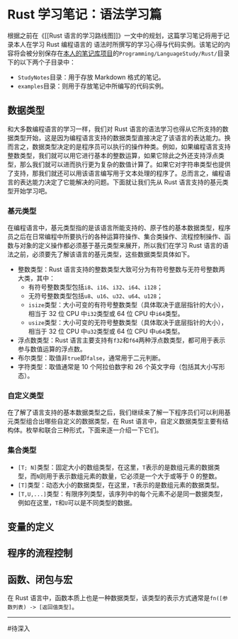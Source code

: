 # Rust 学习笔记：语法学习篇

根据之前在《[[Rust 语言的学习路线图]]》一文中的规划，这篇学习笔记将用于记录本人在学习 Rust 编程语言的   语法时所撰写的学习心得与代码实例。该笔记的内容将会被分别保存在[本人的笔记库项目](https://github.com/owlman/study_note)的`Programming/LanguageStudy/Rust/`目录下的以下两个子目录中：

- `StudyNotes`目录：用于存放 Markdown 格式的笔记。
- `examples`目录：则用于存放笔记中所编写的代码实例。

## 数据类型

和大多数编程语言的学习一样，我们对 Rust 语言的语法学习也得从它所支持的数据类型开始，这是因为编程语言支持的数据类型直接决定了该语言的表达能力。换而言之，数据类型决定的是程序员可以执行的操作种类。例如，如果编程语言支持整数类型，我们就可以用它进行基本的整数运算，如果它除此之外还支持浮点类型，那么我们就可以进而执行更为复杂的数值计算了。如果它对字符串类型也提供了支持，那我们就还可以用该语言编写用于文本处理的程序了。总而言之，编程语言的表达能力决定了它能解决的问题。下面就让我们先从 Rust 语言支持的基元类型开始学习吧。

### 基元类型

在编程语言中，基元类型指的是该语言所能支持的、原子性的基本数据类型，程序员之后在日常编程中所要执行的各种运算符操作、集合类操作、流程控制操作、函数与对象的定义操作都必须基于基元类型来展开，所以我们在学习 Rust 语言的语法之前，必须要先了解该语言的基元类型，这些数据类型具体如下。

- 整数类型：Rust 语言支持的整数类型大致可分为有符号整数与无符号整数两大类，其中：
  - 有符号整数类型包括`i8`、`i16`、`i32`、`i64`、`i128`；
  - 无符号整数类型包括`u8`、`u16`、`u32`、`u64`、`u128`；
  - `isize`类型：大小可变的有符号整数类型（具体取决于底层指针的大小），相当于 32 位 CPU 中`i32`类型或 64 位 CPU 中`i64`类型。
  - `usize`类型：大小可变的无符号整数类型（具体取决于底层指针的大小），相当于 32 位 CPU 中`u32`类型或 64 位 CPU 中`u64`类型。
- 浮点数类型：Rust 语言主要支持有`f32`和`f64`两种浮点数类型，都可用于表示参与数值运算的浮点数。
- 布尔类型：取值非`true`即`false`，通常用于二元判断。
- 字符类型：取值通常是 10 个阿拉伯数字和 26 个英文字母（包括其大小写形态）。

### 自定义类型

在了解了语言支持的基本数据类型之后，我们继续来了解一下程序员们可以利用基元类型组合出哪些自定义的数据类型，在 Rust 语言中，自定义数据类型主要有结构体。枚举和联合三种形式，下面来逐一介绍一下它们。

### 集合类型

- `[T; N]`类型：固定大小的数组类型，在这里，`T`表示的是数组元素的数据类型，而`N`则用于表示数组元素的数量，它必须是一个大于或等于 0 的整数。
- `[T]`类型：动态大小的数据类型，在这里，`T`表示的是数组元素的数据类型。
- `[T,U,...]`类型：有限序列类型，该序列中的每个元素不必是同一数据类型，例如在这里，`T`和`U`可以是不同类型的数据。

## 变量的定义

## 程序的流程控制

## 函数、闭包与宏

在 Rust 语言中，函数本质上也是一种数据类型，该类型的表示方式通常是`fn([参数列表) -> [返回值类型]`。

--------------------------------
#待深入
